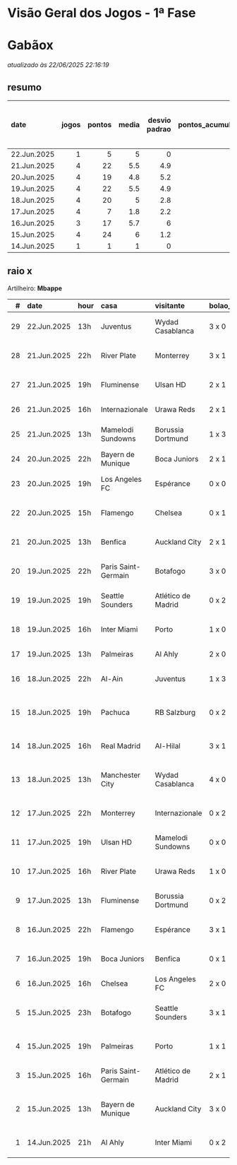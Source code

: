 # Visão Geral dos Jogos - 1ª Fase

# Gabãox

_atualizado às 22/06/2025 22:16:19_

## resumo

| date        |   jogos |   pontos |   media |   desvio padrao |   pontos_acumulados |   1-Placar exato |   2-Vencedor + gols de um time |   3-Vencedor correto |   4-Gols de um time |   5-Nenhum acerto |
|:------------|--------:|---------:|--------:|----------------:|--------------------:|-----------------:|-------------------------------:|---------------------:|--------------------:|------------------:|
| 22.Jun.2025 |       1 |        5 |     5   |             0   |                 137 |                0 |                              0 |                    1 |                   0 |                 0 |
| 21.Jun.2025 |       4 |       22 |     5.5 |             4.9 |                 132 |                1 |                              0 |                    2 |                   0 |                 1 |
| 20.Jun.2025 |       4 |       19 |     4.8 |             5.2 |                 110 |                1 |                              0 |                    1 |                   2 |                 0 |
| 19.Jun.2025 |       4 |       22 |     5.5 |             4.9 |                  91 |                1 |                              0 |                    2 |                   0 |                 1 |
| 18.Jun.2025 |       4 |       20 |     5   |             2.8 |                  69 |                0 |                              2 |                    1 |                   1 |                 0 |
| 17.Jun.2025 |       4 |        7 |     1.8 |             2.2 |                  49 |                0 |                              0 |                    1 |                   2 |                 1 |
| 16.Jun.2025 |       3 |       17 |     5.7 |             6   |                  42 |                1 |                              0 |                    1 |                   0 |                 1 |
| 15.Jun.2025 |       4 |       24 |     6   |             1.2 |                  25 |                0 |                              2 |                    2 |                   0 |                 0 |
| 14.Jun.2025 |       1 |        1 |     1   |             0   |                   1 |                0 |                              0 |                    0 |                   1 |                 0 |

## raio x

Artilheiro: **Mbappe**

|   # | date        | hour   | casa                | visitante          | bolao_placar   | bolao_time          | real_placar   | real_time           |   pontos | criterio                     |   pontos_acumulados |
|----:|:------------|:-------|:--------------------|:-------------------|:---------------|:--------------------|:--------------|:--------------------|---------:|:-----------------------------|--------------------:|
|  29 | 22.Jun.2025 | 13h    | Juventus            | Wydad Casablanca   | 3 x 0          | Juventus            | 4 x 1         | Juventus            |        5 | 3-Vencedor correto           |                 137 |
|  28 | 21.Jun.2025 | 22h    | River Plate         | Monterrey          | 3 x 1          | River Plate         | 0 x 0         | empate              |        0 | 5-Nenhum acerto              |                 132 |
|  27 | 21.Jun.2025 | 19h    | Fluminense          | Ulsan HD           | 2 x 1          | Fluminense          | 4 x 2         | Fluminense          |        5 | 3-Vencedor correto           |                 132 |
|  26 | 21.Jun.2025 | 16h    | Internazionale      | Urawa Reds         | 2 x 1          | Internazionale      | 2 x 1         | Internazionale      |       12 | 1-Placar exato               |                 127 |
|  25 | 21.Jun.2025 | 13h    | Mamelodi Sundowns   | Borussia Dortmund  | 1 x 3          | Borussia Dortmund   | 3 x 4         | Borussia Dortmund   |        5 | 3-Vencedor correto           |                 115 |
|  24 | 20.Jun.2025 | 22h    | Bayern de Munique   | Boca Juniors       | 2 x 1          | Bayern de Munique   | 2 x 1         | Bayern de Munique   |       12 | 1-Placar exato               |                 110 |
|  23 | 20.Jun.2025 | 19h    | Los Angeles FC      | Espérance          | 0 x 0          | empate              | 0 x 1         | Espérance           |        1 | 4-Gols de um time            |                  98 |
|  22 | 20.Jun.2025 | 15h    | Flamengo            | Chelsea            | 0 x 1          | Chelsea             | 3 x 1         | Flamengo            |        1 | 4-Gols de um time            |                  97 |
|  21 | 20.Jun.2025 | 13h    | Benfica             | Auckland City      | 2 x 1          | Benfica             | 6 x 0         | Benfica             |        5 | 3-Vencedor correto           |                  96 |
|  20 | 19.Jun.2025 | 22h    | Paris Saint-Germain | Botafogo           | 3 x 0          | Paris Saint-Germain | 0 x 1         | Botafogo            |        0 | 5-Nenhum acerto              |                  91 |
|  19 | 19.Jun.2025 | 19h    | Seattle Sounders    | Atlético de Madrid | 0 x 2          | Atlético de Madrid  | 1 x 3         | Atlético de Madrid  |        5 | 3-Vencedor correto           |                  91 |
|  18 | 19.Jun.2025 | 16h    | Inter Miami         | Porto              | 1 x 0          | Inter Miami         | 2 x 1         | Inter Miami         |        5 | 3-Vencedor correto           |                  86 |
|  17 | 19.Jun.2025 | 13h    | Palmeiras           | Al Ahly            | 2 x 0          | Palmeiras           | 2 x 0         | Palmeiras           |       12 | 1-Placar exato               |                  81 |
|  16 | 18.Jun.2025 | 22h    | Al-Ain              | Juventus           | 1 x 3          | Juventus            | 0 x 5         | Juventus            |        5 | 3-Vencedor correto           |                  69 |
|  15 | 18.Jun.2025 | 19h    | Pachuca             | RB Salzburg        | 0 x 2          | RB Salzburg         | 1 x 2         | RB Salzburg         |        7 | 2-Vencedor + gols de um time |                  64 |
|  14 | 18.Jun.2025 | 16h    | Real Madrid         | Al-Hilal           | 3 x 1          | Real Madrid         | 1 x 1         | empate              |        1 | 4-Gols de um time            |                  57 |
|  13 | 18.Jun.2025 | 13h    | Manchester City     | Wydad Casablanca   | 4 x 0          | Manchester City     | 2 x 0         | Manchester City     |        7 | 2-Vencedor + gols de um time |                  56 |
|  12 | 17.Jun.2025 | 22h    | Monterrey           | Internazionale     | 0 x 2          | Internazionale      | 1 x 1         | empate              |        0 | 5-Nenhum acerto              |                  49 |
|  11 | 17.Jun.2025 | 19h    | Ulsan HD            | Mamelodi Sundowns  | 0 x 0          | empate              | 0 x 1         | Mamelodi Sundowns   |        1 | 4-Gols de um time            |                  49 |
|  10 | 17.Jun.2025 | 16h    | River Plate         | Urawa Reds         | 1 x 0          | River Plate         | 3 x 1         | River Plate         |        5 | 3-Vencedor correto           |                  48 |
|   9 | 17.Jun.2025 | 13h    | Fluminense          | Borussia Dortmund  | 0 x 2          | Borussia Dortmund   | 0 x 0         | empate              |        1 | 4-Gols de um time            |                  43 |
|   8 | 16.Jun.2025 | 22h    | Flamengo            | Espérance          | 3 x 1          | Flamengo            | 2 x 0         | Flamengo            |        5 | 3-Vencedor correto           |                  42 |
|   7 | 16.Jun.2025 | 19h    | Boca Juniors        | Benfica            | 0 x 1          | Benfica             | 2 x 2         | empate              |        0 | 5-Nenhum acerto              |                  37 |
|   6 | 16.Jun.2025 | 16h    | Chelsea             | Los Angeles FC     | 2 x 0          | Chelsea             | 2 x 0         | Chelsea             |       12 | 1-Placar exato               |                  37 |
|   5 | 15.Jun.2025 | 23h    | Botafogo            | Seattle Sounders   | 3 x 1          | Botafogo            | 2 x 1         | Botafogo            |        7 | 2-Vencedor + gols de um time |                  25 |
|   4 | 15.Jun.2025 | 19h    | Palmeiras           | Porto              | 1 x 1          | empate              | 0 x 0         | empate              |        5 | 3-Vencedor correto           |                  18 |
|   3 | 15.Jun.2025 | 16h    | Paris Saint-Germain | Atlético de Madrid | 2 x 1          | Paris Saint-Germain | 4 x 0         | Paris Saint-Germain |        5 | 3-Vencedor correto           |                  13 |
|   2 | 15.Jun.2025 | 13h    | Bayern de Munique   | Auckland City      | 3 x 0          | Bayern de Munique   | 10 x 0        | Bayern de Munique   |        7 | 2-Vencedor + gols de um time |                   8 |
|   1 | 14.Jun.2025 | 21h    | Al Ahly             | Inter Miami        | 0 x 2          | Inter Miami         | 0 x 0         | empate              |        1 | 4-Gols de um time            |                   1 |
